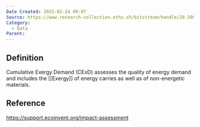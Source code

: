 ```yaml
---
Date Created: 2025-02-24 00:07
Source: https://www.research-collection.ethz.ch/bitstream/handle/20.500.11850/3949/11367_2006_Article_282.pdf
Category:
  - Data
Parent:
---
```

## Definition
Cumulative Exergy Demand (CExD) assesses the quality of energy demand and includes the [[Exergy]] of energy carries as well as of non-energetic materials. 

## Reference
https://support.ecoinvent.org/impact-assessment